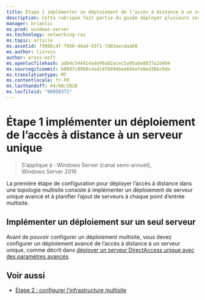 ```yaml
---
title: Étape 1 implémenter un déploiement de l’accès à distance à un serveur unique
description: Cette rubrique fait partie du guide déployer plusieurs serveurs d’accès à distance dans un déploiement multisite dans Windows Server 2016.
manager: brianlic
ms.prod: windows-server
ms.technology: networking-ras
ms.topic: article
ms.assetid: f9086c4f-f950-44a9-93f1-7d03aecdaa60
ms.author: lizross
author: eross-msft
ms.openlocfilehash: adb4c544414ade99a82acec5a95abe8037a2d404
ms.sourcegitcommit: b00d7c8968c4adc8f699dbee694afe6ed36bc9de
ms.translationtype: MT
ms.contentlocale: fr-FR
ms.lasthandoff: 04/08/2020
ms.locfileid: "80858372"
---
```

# <a name="step-1-implement-a-single-server-remote-access-deployment"></a>Étape 1 implémenter un déploiement de l’accès à distance à un serveur unique

>S’applique à : Windows Server (canal semi-annuel), Windows Server 2016

La première étape de configuration pour déployer l’accès à distance dans une topologie multisite consiste à implémenter un déploiement de serveur unique avancé et à planifier l’ajout de serveurs à chaque point d’entrée multisite.  
  
## <a name="implement-a-single-server-deployment"></a><a name="BKMK_1.1"></a>Implémenter un déploiement sur un seul serveur  
Avant de pouvoir configurer un déploiement multisite, vous devez configurer un déploiement avancé de l’accès à distance à un serveur unique, comme décrit dans [déployer un serveur DirectAccess unique avec des paramètres avancés](https://technet.microsoft.com/windows-server-docs/networking/remote-access/directaccess/single-server-advanced/deploy-a-single-directaccess-server-with-advanced-settings).  
  
## <a name="see-also"></a><a name="BKMK_Links"></a>Voir aussi  
  
-   [Étape 2 : configurer l’infrastructure multisite](Step-2-Configure-the-Multisite-Infrastructure.md)  



